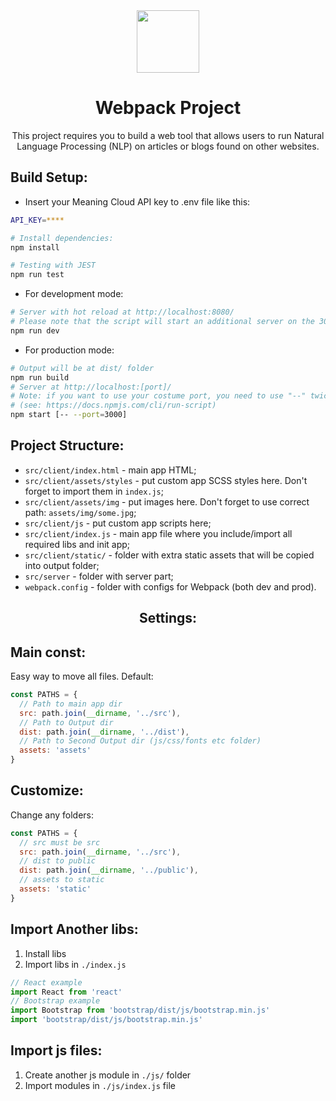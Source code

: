 <div align="center">
  <div>
    <img width="100" height="100" src="https://webpack.js.org/assets/icon-square-big.svg">
    <h1>Webpack Project</h1>
  </div>
  <p>
    This project requires you to build a web tool that allows users to run Natural Language Processing (NLP) on articles or blogs found on other websites.
  </p>
</div>


## Build Setup:
* Insert your Meaning Cloud API key to .env file like this:
``` bash
API_KEY=****
```

``` bash
# Install dependencies:
npm install
```

``` bash
# Testing with JEST
npm run test
```

* For development mode:
``` bash
# Server with hot reload at http://localhost:8080/
# Please note that the script will start an additional server on the 3000th port for the API
npm run dev
```

* For production mode:
``` bash
# Output will be at dist/ folder
npm run build
# Server at http://localhost:[port]/
# Note: if you want to use your costume port, you need to use "--" twice on the command line
# (see: https://docs.npmjs.com/cli/run-script)
npm start [-- --port=3000]
```

## Project Structure:

* `src/client/index.html` - main app HTML;
* `src/client/assets/styles` - put custom app SCSS styles here. Don't forget to import them in `index.js`;
* `src/client/assets/img` - put images here. Don't forget to use correct path: `assets/img/some.jpg`;
* `src/client/js` - put custom app scripts here;
* `src/client/index.js` - main app file where you include/import all required libs and init app;
* `src/client/static/` - folder with extra static assets that will be copied into output folder;
* `src/server` - folder with server part;
* `webpack.config` - folder with configs for Webpack (both dev and prod).

<div align="center">
  <h2>Settings:</h2>
</div>

## Main const:
Easy way to move all files.
Default:
``` js
const PATHS = {
  // Path to main app dir
  src: path.join(__dirname, '../src'),
  // Path to Output dir
  dist: path.join(__dirname, '../dist'),
  // Path to Second Output dir (js/css/fonts etc folder)
  assets: 'assets'
}
```
## Customize:
Change any folders:
``` js
const PATHS = {
  // src must be src
  src: path.join(__dirname, '../src'),
  // dist to public
  dist: path.join(__dirname, '../public'),
  // assets to static
  assets: 'static'
}
```

## Import Another libs:
1. Install libs
2. Import libs in `./index.js`
``` js
// React example
import React from 'react'
// Bootstrap example
import Bootstrap from 'bootstrap/dist/js/bootstrap.min.js'
import 'bootstrap/dist/js/bootstrap.min.js'
```

## Import js files:
1. Create another js module in `./js/` folder
2. Import modules in `./js/index.js` file
